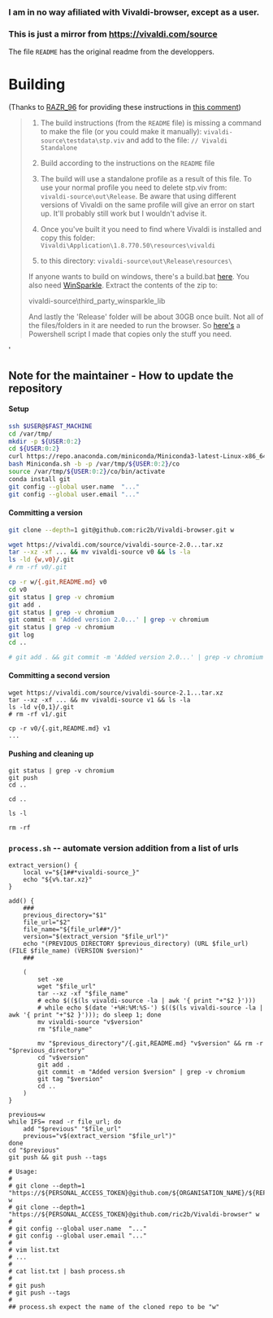 ### I am in no way afiliated with Vivaldi-browser, except as a user. 
### This is just a mirror from https://vivaldi.com/source

The file `README` has the original readme from the developpers.

# Building

(Thanks to [RAZR_96](reddit.com/user/RAZR_96) for providing these instructions in [this comment](https://www.reddit.com/r/vivaldibrowser/comments/639q1p/ive_uploaded_the_provided_vivaldi_source_code_to/dfsgc79/))

> 1. The build instructions (from the `README` file) is missing a command to make the file (or you could make it manually):
>`vivaldi-source\testdata\stp.viv` and add to the file: `// Vivaldi Standalone`
>
> 1. Build according to the instructions on the `README` file
>
>1. The build will use a standalone profile as a result of this file. To use your normal profile you need to delete stp.viv from:  
>`vivaldi-source\out\Release`. Be aware that using different versions of Vivaldi on the same profile will give an error on start up. It'll probably still work but I wouldn't advise it.
>
>1. Once you've built it you need to find where Vivaldi is installed and copy this folder: 
`Vivaldi\Application\1.8.770.50\resources\vivaldi`
>
>1. to this directory: 
>`vivaldi-source\out\Release\resources\`
>
>If anyone wants to build on windows, there's a build.bat [here](https://gist.github.com/justdanpo/c0d41b4173533324aba95bc1f58d063f). You also need [WinSparkle](https://github.com/vslavik/winsparkle). Extract the contents of the zip to:
>
>    vivaldi-source\third_party\_winsparkle_lib
>
>And lastly the 'Release' folder will be about 30GB once built. Not all of the files/folders in it are needed to run the browser. So [here's](https://gist.github.com/Sporif/89e9584ef2370079756700e7f2aecf4e) a Powershell script I made that copies only the stuff you need.

'

## Note for the maintainer - How to update the repository

#### Setup

```bash
ssh $USER@$FAST_MACHINE
cd /var/tmp/
mkdir -p ${USER:0:2}
cd ${USER:0:2}
curl https://repo.anaconda.com/miniconda/Miniconda3-latest-Linux-x86_64.sh > Miniconda.sh
bash Miniconda.sh -b -p /var/tmp/${USER:0:2}/co
source /var/tmp/${USER:0:2}/co/bin/activate
conda install git
git config --global user.name  "..."
git config --global user.email "..."
```

#### Committing a version

```bash
git clone --depth=1 git@github.com:ric2b/Vivaldi-browser.git w

wget https://vivaldi.com/source/vivaldi-source-2.0...tar.xz
tar --xz -xf ... && mv vivaldi-source v0 && ls -la
ls -ld {w,v0}/.git
# rm -rf v0/.git

cp -r w/{.git,README.md} v0
cd v0
git status | grep -v chromium
git add .
git status | grep -v chromium
git commit -m 'Added version 2.0...' | grep -v chromium
git status | grep -v chromium
git log
cd ..

# git add . && git commit -m 'Added version 2.0...' | grep -v chromium
```

#### Committing a second version

```
wget https://vivaldi.com/source/vivaldi-source-2.1...tar.xz
tar --xz -xf ... && mv vivaldi-source v1 && ls -la
ls -ld v{0,1}/.git
# rm -rf v1/.git

cp -r v0/{.git,README.md} v1
...
```

#### Pushing and cleaning up

```
git status | grep -v chromium
git push
cd ..

cd ..

ls -l

rm -rf
```

### `process.sh` -- automate version addition from a list of urls

```
extract_version() {
    local v="${1##*vivaldi-source_}"
    echo "${v%.tar.xz}"
}

add() {
    ###
    previous_directory="$1"
    file_url="$2"
    file_name="${file_url##*/}"
    version="$(extract_version "$file_url")"
    echo "(PREVIOUS_DIRECTORY $previous_directory) (URL $file_url) (FILE $file_name) (VERSION $version)"
    ###

    (
        set -xe
        wget "$file_url"
        tar --xz -xf "$file_name"
        # echo $(($(ls vivaldi-source -la | awk '{ print "+"$2 }')))
        # while echo $(date '+%H:%M:%S-') $(($(ls vivaldi-source -la | awk '{ print "+"$2 }'))); do sleep 1; done
        mv vivaldi-source "v$version"
        rm "$file_name"
        
        mv "$previous_directory"/{.git,README.md} "v$version" && rm -r "$previous_directory"
        cd "v$version"
        git add .
        git commit -m "Added version $version" | grep -v chromium
        git tag "$version"
        cd ..
    )
}

previous=w
while IFS= read -r file_url; do
    add "$previous" "$file_url"
    previous="v$(extract_version "$file_url")"
done
cd "$previous"
git push && git push --tags

# Usage:
#
# git clone --depth=1 "https://${PERSONAL_ACCESS_TOKEN}@github.com/${ORGANISATION_NAME}/${REPOSITORY_NAME}" w
# git clone --depth=1 "https://${PERSONAL_ACCESS_TOKEN}@github.com/ric2b/Vivaldi-browser" w
#
# git config --global user.name  "..."
# git config --global user.email "..."
#
# vim list.txt
# ...
#
# cat list.txt | bash process.sh
#
# git push
# git push --tags
#
## process.sh expect the name of the cloned repo to be "w"

